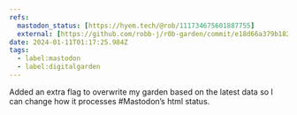 ```yaml
---
refs:
  mastodon_status: [https://hyem.tech/@rob/111734675601887755]
  external: [https://github.com/robb-j/r0b-garden/commit/e18d66a379b182a935bb23b6b43940bdb9db3bdd]
date: 2024-01-11T01:17:25.984Z
tags:
  - label:mastodon
  - label:digitalgarden
---
```


Added an extra flag to overwrite my garden based on the latest data so I can change how it processes #Mastodon’s html status.

